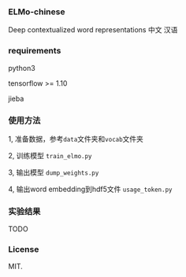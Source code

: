 ### ELMo-chinese
Deep contextualized word representations 中文 汉语

### requirements

python3

tensorflow >= 1.10

jieba

### 使用方法

1, 准备数据，参考`data`文件夹和`vocab`文件夹

2, 训练模型 `train_elmo.py`

3, 输出模型 `dump_weights.py`

4, 输出word embedding到hdf5文件 `usage_token.py`

### 实验结果

TODO

### License

MIT.
